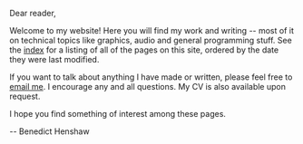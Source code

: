 Dear reader,

Welcome to my website! Here you will find my work and writing -- most of it on technical topics like graphics, audio and general programming stuff. See the [index](listing.html) for a listing of all of the pages on this site, ordered by the date they were last modified.

If you want to talk about anything I have made or written, please feel free to [email me](mailto:benedicthenshaw@gmail.com). I encourage any and all questions. My CV is also available upon request.

I hope you find something of interest among these pages.

-- Benedict Henshaw
